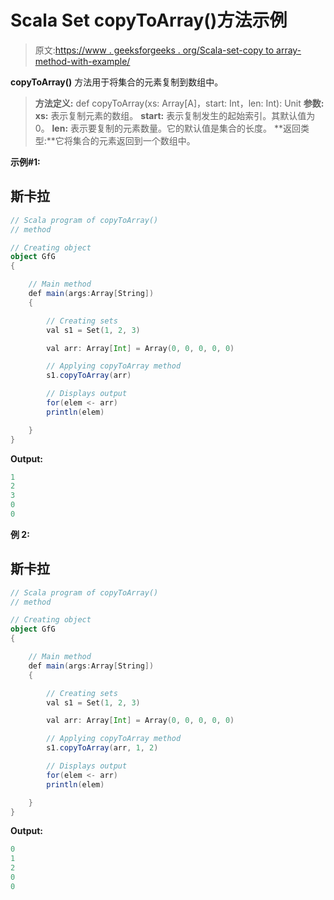 # Scala Set copyToArray()方法示例

> 原文:[https://www . geeksforgeeks . org/Scala-set-copy to array-method-with-example/](https://www.geeksforgeeks.org/scala-set-copytoarray-method-with-example/)

**copyToArray()** 方法用于将集合的元素复制到数组中。

> **方法定义:** def copyToArray(xs: Array[A]，start: Int，len: Int): Unit
> **参数:**
> **xs:** 表示复制元素的数组。
> **start:** 表示复制发生的起始索引。其默认值为 0。
> **len:** 表示要复制的元素数量。它的默认值是集合的长度。
> **返回类型:**它将集合的元素返回到一个数组中。

**示例#1:**

## 斯卡拉

```scala
// Scala program of copyToArray()
// method

// Creating object
object GfG
{

    // Main method
    def main(args:Array[String])
    {

        // Creating sets
        val s1 = Set(1, 2, 3)

        val arr: Array[Int] = Array(0, 0, 0, 0, 0)

        // Applying copyToArray method
        s1.copyToArray(arr)

        // Displays output
        for(elem <- arr) 
        println(elem)

    }
}
```

**Output:** 

```scala
1
2
3
0
0
```

**例 2:**

## 斯卡拉

```scala
// Scala program of copyToArray()
// method

// Creating object
object GfG
{

    // Main method
    def main(args:Array[String])
    {

        // Creating sets
        val s1 = Set(1, 2, 3)

        val arr: Array[Int] = Array(0, 0, 0, 0, 0)

        // Applying copyToArray method
        s1.copyToArray(arr, 1, 2)

        // Displays output
        for(elem <- arr) 
        println(elem)

    }
}
```

**Output:** 

```scala
0
1
2
0
0
```